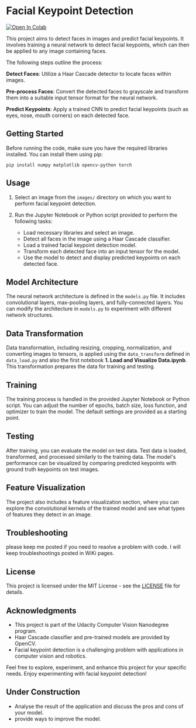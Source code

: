 # Facial Keypoint Detection

<a target="_blank" href="https://colab.research.google.com/github/hhosseinian/Face_Recognition">
  <img src="https://colab.research.google.com/assets/colab-badge.svg" alt="Open In Colab"/>
</a>

This project aims to detect faces in images and predict facial keypoints. It involves training a neural network to detect facial keypoints, which can then be applied to any image containing faces. 


The following steps outline the process:

**Detect Faces**: Utilize a Haar Cascade detector to locate faces within images.

**Pre-process Faces**: Convert the detected faces to grayscale and transform them into a suitable input tensor format for the neural network.

**Predict Keypoints**: Apply a trained CNN to predict facial keypoints (such as eyes, nose, mouth corners) on each detected face.

## Getting Started

Before running the code, make sure you have the required libraries installed. You can install them using pip:
```
pip install numpy matplotlib opencv-python torch
```

## Usage

1. Select an image from the `images/` directory on which you want to perform facial keypoint detection.

2. Run the Jupyter Notebook or Python script provided to perform the following tasks:

   - Load necessary libraries and select an image.
   - Detect all faces in the image using a Haar Cascade classifier.
   - Load a trained facial keypoint detection model.
   - Transform each detected face into an input tensor for the model.
   - Use the model to detect and display predicted keypoints on each detected face.

## Model Architecture

The neural network architecture is defined in the `models.py` file. It includes convolutional layers, max-pooling layers, and fully-connected layers. You can modify the architecture in `models.py` to experiment with different network structures.

## Data Transformation

Data transformation, including resizing, cropping, normalization, and converting images to tensors, is applied using the `data_transform` defined in `data_load.py` and also the first notebook **1. Load and Visualize Data.ipynb**. This transformation prepares the data for training and testing.

## Training

The training process is handled in the provided Jupyter Notebook or Python script. You can adjust the number of epochs, batch size, loss function, and optimizer to train the model. The default settings are provided as a starting point.

## Testing

After training, you can evaluate the model on test data. Test data is loaded, transformed, and processed similarly to the training data. The model's performance can be visualized by comparing predicted keypoints with ground truth keypoints on test images.

## Feature Visualization

The project also includes a feature visualization section, where you can explore the convolutional kernels of the trained model and see what types of features they detect in an image.

## Troubleshooting
please keep me posted if you need to reaolve a problem with code. I will keep troubleshootings posted in WiKi pages.
## License

This project is licensed under the MIT License - see the [LICENSE](LICENSE) file for details.

## Acknowledgments

- This project is part of the Udacity Computer Vision Nanodegree program.
- Haar Cascade classifier and pre-trained models are provided by OpenCV.
- Facial keypoint detection is a challenging problem with applications in computer vision and robotics.

Feel free to explore, experiment, and enhance this project for your specific needs. Enjoy experimenting with facial keypoint detection!

## Under Construction
- Analyse the result of the application and discuss the pros and cons of your model.
- provide ways to improve the model.
